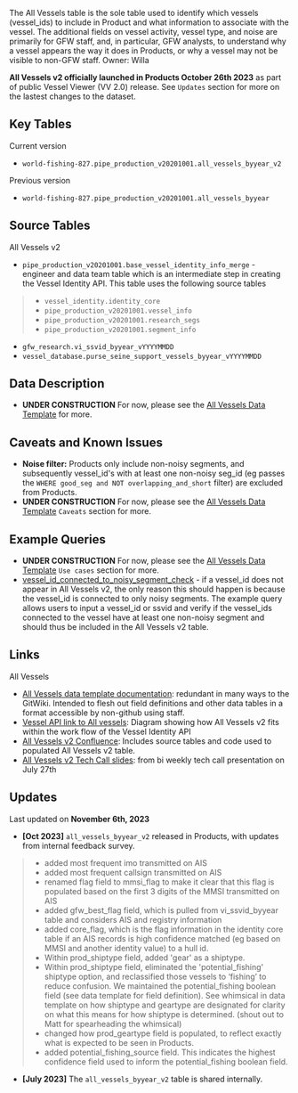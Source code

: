 The All Vessels table is the sole table used to identify which vessels (vessel_ids) to include in Product and what information to associate with the vessel. The additional fields on vessel activity, vessel type, and noise are primarily for GFW staff, and, in particular, GFW analysts, to understand why a vessel appears the way it does in Products, or why a vessel may not be visible to non-GFW staff. Owner: Willa 

**All Vessels v2 officially launched in Products October 26th 2023** as part of public Vessel Viewer (VV 2.0) release. See `Updates` section for more on the lastest changes to the dataset. 

## Key Tables

Current version
+ `world-fishing-827.pipe_production_v20201001.all_vessels_byyear_v2`


Previous version 
+ `world-fishing-827.pipe_production_v20201001.all_vessels_byyear`

## Source Tables

All Vessels v2
+ `pipe_production_v20201001.base_vessel_identity_info_merge` - engineer and data team table which is an intermediate step in creating the Vessel Identity API. This table uses the following source tables
> * `vessel_identity.identity_core`
> * `pipe_production_v20201001.vessel_info`
> * `pipe_production_v20201001.research_segs`
> * `pipe_production_v20201001.segment_info`
+ `gfw_research.vi_ssvid_byyear_vYYYYMMDD`
+ `vessel_database.purse_seine_support_vessels_byyear_vYYYYMMDD`

## Data Description

+ **UNDER CONSTRUCTION** For now, please see the [All Vessels Data Template](https://docs.google.com/document/d/1zhYOFaur-XNv5i1q3cE-IGn84bcJRNAJqTya0BIBmQo/edit?pli=1) for more.

## Caveats and Known Issues

+ **Noise filter:** Products only include non-noisy segments, and subsequently vessel_id's with at least one non-noisy seg_id (eg passes the `WHERE good_seg and NOT overlapping_and_short` filter) are excluded from Products.
+ **UNDER CONSTRUCTION** For now, please see the [All Vessels Data Template](https://docs.google.com/document/d/1zhYOFaur-XNv5i1q3cE-IGn84bcJRNAJqTya0BIBmQo/edit?pli=1) `Caveats` section for more. 

## Example Queries

+ **UNDER CONSTRUCTION** For now, please see the [All Vessels Data Template](https://docs.google.com/document/d/1zhYOFaur-XNv5i1q3cE-IGn84bcJRNAJqTya0BIBmQo/edit?pli=1) `Use cases` section for more.
+ [vessel_id_connected_to_noisy_segment_check](https://github.com/GlobalFishingWatch/bigquery-documentation-wf827/blob/master/queries/vessel_id_connected_to_noisy_segment_check.sql) - if a vessel_id does not appear in All Vessels v2, the only reason this should happen is because the vessel_id is connected to only noisy segments. The example query allows users to input a vessel_id or ssvid and verify if the vessel_ids connected to the vessel have at least one non-noisy segment and should thus be included in the All Vessels v2 table.

## Links

All Vessels
+ [All Vessels data template documentation](https://docs.google.com/document/d/1zhYOFaur-XNv5i1q3cE-IGn84bcJRNAJqTya0BIBmQo/edit?pli=1): redundant in many ways to the GitWiki. Intended to flesh out field definitions and other data tables in a format accessible by non-github using staff.
+ [Vessel API link to All vessels](https://globalfishingwatch.atlassian.net/wiki/spaces/TD/pages/507084801/Vessel+Identity+API+flow): Diagram showing how All Vessels v2 fits within the work flow of the Vessel Identity API
+ [All Vessels v2 Confluence](https://globalfishingwatch.atlassian.net/wiki/spaces/TD/pages/509345793/How+to+generate+the+all+vessels+byyear+v2+v+table+prototype): Includes source tables and code used to populated All Vessels v2 table. 
+ [All Vessels v2 Tech Call slides](https://docs.google.com/presentation/d/1JqegdW8X4jjrkCVIF2ehukuI894BAQQgQ0Z7D0tOK-s/edit?usp=sharing): from bi weekly tech call presentation on July 27th

## Updates
Last updated on **November 6th, 2023**

+ **[Oct 2023]** `all_vessels_byyear_v2` released in Products, with updates from internal feedback survey. 
> * added most frequent imo transmitted on AIS
> * added most frequent callsign transmitted on AIS
> * renamed flag field to mmsi_flag to make it clear that this flag is populated based on the first 3 digits of the MMSI transmitted on AIS
> * added gfw_best_flag field, which is pulled from vi_ssvid_byyear table and considers AIS and registry information
> * added core_flag, which is the flag information in the identity core table if an AIS records is high confidence matched (eg based on MMSI and another identity value) to a hull id.
> * Within prod_shiptype field, added 'gear' as a shiptype.
> * Within prod_shiptype field, eliminated the 'potential_fishing' shiptype option, and reclassified those vessels to ‘fishing’ to reduce confusion. We maintained the potential_fishing boolean field (see data template for field definition). See whimsical in data template on how shiptype and geartype are designated for clarity on what this means for how shiptype is determined. (shout out to Matt for spearheading the whimsical)
> * changed how prod_geartype field is populated, to reflect exactly what is expected to be seen in Products.
> * added potential_fishing_source field. This indicates the highest confidence field used to inform the potential_fishing boolean field.
+ **[July 2023]** The `all_vessels_byyear_v2` table is shared internally.  
